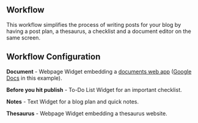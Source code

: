 ## Workflow

This workflow simplifies the process of writing posts for your blog by having a post plan, a thesaurus, a checklist and a document editor on the same screen.

## Workflow Configuration

**Document** - Webpage Widget embedding a [documents web app](/web-apps#documents) ([Google Docs](/web-apps/documents/google-docs) in this example).

**Before you hit publish** - To-Do List Widget for an important checklist.

**Notes** - Text Widget for a blog plan and quick notes.

**Thesaurus** - Webpage Widget embedding a thesaurus website.

